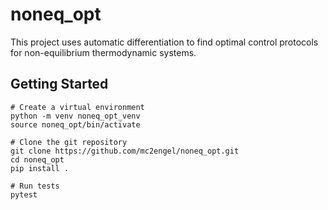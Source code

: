 # noneq_opt

This project uses automatic differentiation to find optimal control protocols for non-equilibrium thermodynamic systems.


## Getting Started
```
# Create a virtual environment
python -m venv noneq_opt_venv
source noneq_opt/bin/activate

# Clone the git repository
git clone https://github.com/mc2engel/noneq_opt.git
cd noneq_opt
pip install .

# Run tests
pytest
```

